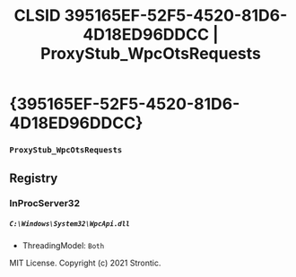 ﻿---
title: "CLSID 395165EF-52F5-4520-81D6-4D18ED96DDCC | ProxyStub_WpcOtsRequests"
excerpt: What is COM-Object CLSID 395165EF-52F5-4520-81D6-4D18ED96DDCC?
---

# {395165EF-52F5-4520-81D6-4D18ED96DDCC}

### `ProxyStub_WpcOtsRequests`

## Registry


### InProcServer32

##### `C:\Windows\System32\WpcApi.dll`
* ThreadingModel: `Both`

MIT License. Copyright (c) 2021 Strontic.


